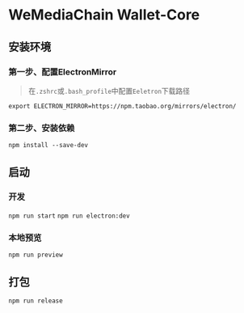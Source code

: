 # WeMediaChain Wallet-Core

## 安装环境
### 第一步、配置ElectronMirror

> 在`.zshrc`或`.bash_profile`中配置`Eeletron`下载路径

`export ELECTRON_MIRROR=https://npm.taobao.org/mirrors/electron/`

### 第二步、安装依赖

`npm install --save-dev`

## 启动

### 开发

`npm run start`
`npm run electron:dev`

### 本地预览

`npm run preview`

## 打包

`npm run release`





